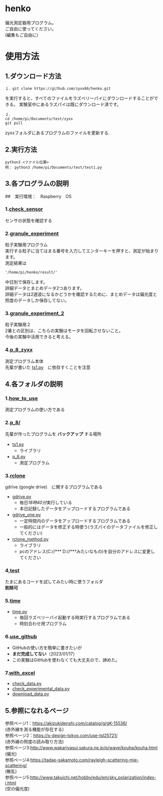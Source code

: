# henko
偏光測定器用プログラム。
<br>ご自由に使ってください。
<br>(編集もご自由に)

# 使用方法
## 1.ダウンロード方法
```
１．git clone https://github.com/zyxx66/henko.git
```
を実行すると、すべてのファイルをラズベリーパイにダウンロードすることができる。
実験室中にあるラズパイは既にダウンロード済です。

```
２．
cd /home/pi/Documents/test/zyxx
git pull
```
zyxxフォルダにあるプログラムのファイルを更新する.
## 2.実行方法
```
python3 <ファイル位置>
例： python3 /home/pi/Documents/test/test1.py
```
## 3.各プログラムの説明
##　実行環境：　Raspberry　OS
### 1.[check_sensor](check_sensor.py)
センサの状態を確認する

### 2.[granule_experiment](granule_experiment.py)
粒子実験用プログラム<br>
実行する粒子に当てはまる番号を入力してエンターキーを押すと、測定が始まります。<br>
測定結果は
```
'/home/pi/henko/result/'
```
中日別で保存します。<br>
詳細データとまとめデータ2つあります。<br>
詳細データは2週波になるかどうかを確認するために、まとめデータは偏光度と照度のデータしか保存してない。

### 3.[granule_experiment_2](granule_experiment_2.py)
粒子実験用２<br>
2番との区別は、こちらの実験はモータを回転させないこと。<br>
今後の実験中活用できると考える。

### 4.[p_8_zyxx](p_8_zyxx.py)
測定プログラム本体<br>
先輩が書いた [ts1.py](/p_8/ts1.py)　に依存すくことを注意

## 4.各フォルダの説明
### 1.[how_to_use](/how_to_use)
測定プログラムの使い方である

### 2.[p_8/](/p_8)
先輩が作ったプログラムを **バックアップ** する場所<br>
* [ts1.py](/p_8/ts1.py) 　
  * ライブラリ
* [p_8.py](/p_8/p_8.py) 　
  * 測定プログラム

### 3.[rclone](/rclone)
gdrive (google drive)　に関するプログラムである
* [gdrive.py](/rclone/gdrive.py)
  * 毎日*18時40分*実行している
  * 本日記録したデータをアップロードするプログラムである
* [gdrive_one.py](/rclone/gdrive_one.py)　　　
  * 一定時間内のデータをアップロードするプログラムである
  * 一般的にはデータを修正する時使う(ラズパイのデータファイルを修正してください)
* [rclone_method.py](/rclone/rclone_method.py)　
  * ライブラリ
  * pcのアドレス(C://*** D://***みたいなもの)を自分のアドレスに変更してください

### 4,[test](/test)
たまにあるコードを試してみたい時に使うフォルダ<br>
**削除可**

### 5.[time](/time)
* [time.py](/time/time.py)
  * 毎回ラズベリーパイ起動する時実行するプログラムである
  * 時刻合わせ用プログラム

### 6.[use_github](/use_github)
* GitHubの使い方を簡単に書きたいが
* **まだ完成してない**（2023/01/17）
* この実験はGitHubを使わなくても大丈夫ので、諦めた。

### 7.[with_excel](/with_excel)
* [check_data.py](/with_excel/check_daily_data.py)
* [check_experimental_data.py](/with_excel/check_experimental_data.py)
* [download_data.py](/with_excel/download_data.py)

## 5.参照になれるページ
参照ページ1：https://akizukidenshi.com/catalog/g/gK-15536/ <br>
(赤外線を測る機能が存在する) <br>
参照ページ2：https://s-design-tokyo.com/use-tsl25721/ <br>
(赤外線の照度の読み取り方法)<br>
参照ページ3:http://www.wakariyasui.sakura.ne.jp/p/wave/kouha/kouha.html<br>
(偏光)<br>
参照ページ4:https://tadao-sakamoto.com/rayleigh-scattering-mie-scattering/<br>
(散乱)<br>
参照ページ5:http://www.takuichi.net/hobby/edu/em/sky_polarization/index-j.html<br>
(空の偏光度)<br>
